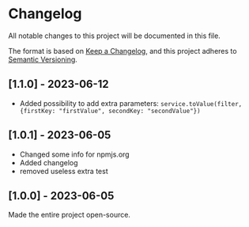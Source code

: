 # Changelog

All notable changes to this project will be documented in this file.

The format is based on [Keep a Changelog](https://keepachangelog.com/en/1.0.0/),
and this project adheres to [Semantic Versioning](https://semver.org/spec/v2.0.0.html).

## [1.1.0] - 2023-06-12

- Added possibility to add extra parameters:
   `service.toValue(filter, {firstKey: "firstValue", secondKey: "secondValue"})`

## [1.0.1] - 2023-06-05

- Changed some info for npmjs.org
- Added changelog
- removed useless extra test

## [1.0.0] - 2023-06-05

Made the entire project open-source.
